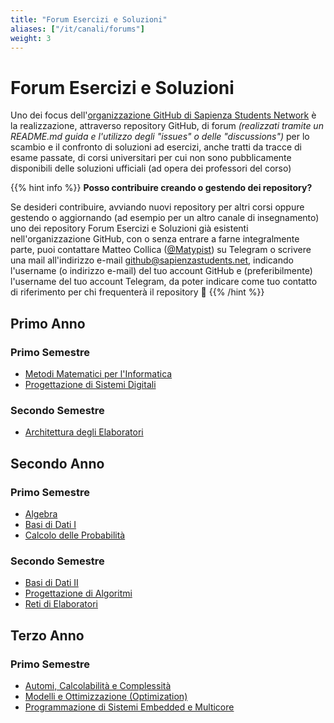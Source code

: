 ```yaml
---
title: "Forum Esercizi e Soluzioni"
aliases: ["/it/canali/forums"]
weight: 3
---
```


# Forum Esercizi e Soluzioni

Uno dei focus dell'[organizzazione GitHub di Sapienza Students Network](https://github.sapienzastudents.net) è la realizzazione, attraverso repository GitHub, di forum _(realizzati tramite un README.md guida e l'utilizzo degli "issues" o delle "discussions")_ per lo scambio e il confronto di soluzioni ad esercizi, anche tratti da tracce di esame passate, di corsi universitari per cui non sono pubblicamente disponibili delle soluzioni ufficiali (ad opera dei professori del corso)

{{% hint info %}}
<i class="fa-solid fa-circle-info" style="color: #74C0FC;"></i> **Posso contribuire creando o gestendo dei repository?**

Se desideri contribuire, avviando nuovi repository per altri corsi oppure gestendo o aggiornando (ad esempio per un altro canale di insegnamento) uno dei repository Forum Esercizi e Soluzioni già esistenti nell'organizzazione GitHub, con o senza entrare a farne integralmente parte, puoi contattare Matteo Collica ([@Matypist](https://telegram.me/Matypist)) su Telegram o scrivere una mail all'indirizzo e-mail [github@sapienzastudents.net](mailto:github@sapienzastudents.net), indicando l'username (o indirizzo e-mail) del tuo account GitHub e (preferibilmente) l'username del tuo account Telegram, da poter indicare come tuo contatto di riferimento per chi frequenterà il repository 🙂
{{% /hint %}}

## Primo Anno

### Primo Semestre

- [Metodi Matematici per l'Informatica](https://github.com/sapienzastudentsnetwork/metodi-matematici-per-l-informatica)
- [Progettazione di Sistemi Digitali](https://github.com/sapienzastudentsnetwork/progettazione-di-sistemi-digitali)

### Secondo Semestre

- [Architettura degli Elaboratori](https://github.com/sapienzastudentsnetwork/architettura-degli-elaboratori)

## Secondo Anno

### Primo Semestre

- [Algebra](https://github.com/sapienzastudentsnetwork/algebra)
- [Basi di Dati I](https://github.com/sapienzastudentsnetwork/basi-di-dati-1)
- [Calcolo delle Probabilità](https://github.com/sapienzastudentsnetwork/calcolo-delle-probabilita)

### Secondo Semestre

- [Basi di Dati II](https://github.com/sapienzastudentsnetwork/basi-di-dati-2)
- [Progettazione di Algoritmi](https://github.com/sapienzastudentsnetwork/progettazione-di-algoritmi)
- [Reti di Elaboratori](https://github.com/sapienzastudentsnetwork/reti-di-elaboratori)

## Terzo Anno

### Primo Semestre

- [Automi, Calcolabilità e Complessità](https://github.com/sapienzastudentsnetwork/automi-calcolabilita-complessita)
- [Modelli e Ottimizzazione (Optimization)](https://github.com/sapienzastudentsnetwork/modelli-e-ottimizzazione)
- [Programmazione di Sistemi Embedded e Multicore](https://github.com/sapienzastudentsnetwork/programmazione-di-sistemi-embedded-e-multicore)